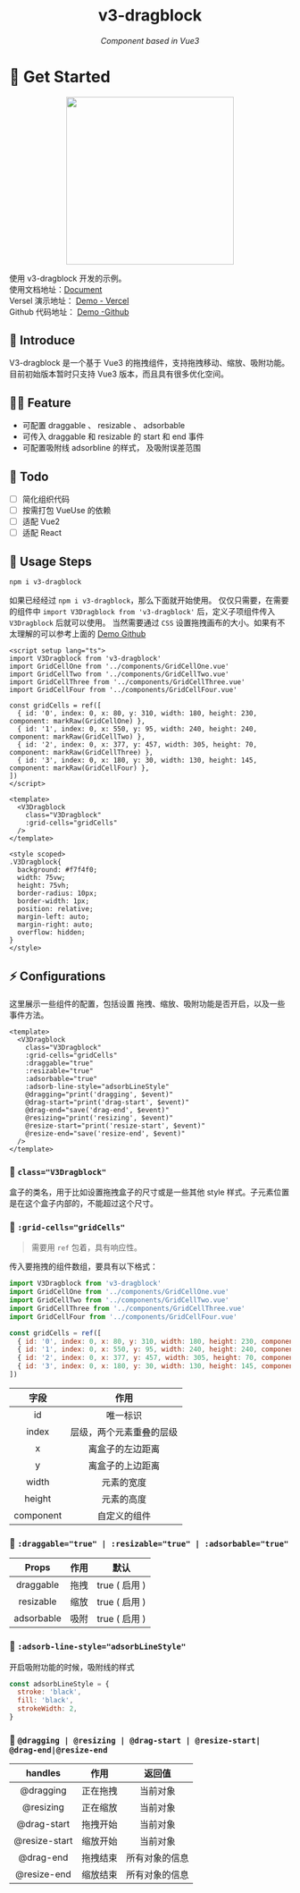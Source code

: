 

<div align="center">
	<h1 style="margin:10px">v3-dragblock</h1>
	<h6 align="center">Component based in Vue3</h6>
</div>


# 🌸 Get Started

<p align="center">
<img src="https://cdn.jsdelivr.net/gh/pinky-pig/pic-bed/imagesdrag.gif"  height="300">
</p>

使用 v3-dragblock 开发的示例。   
使用文档地址：[Document](https://what-is-v3-dragblock.vercel.app/)  
Versel 演示地址： [Demo - Vercel](https://v3-dragblock-demo.vercel.app/)  
Github 代码地址： [Demo -Github](https://github.com/pinky-pig/what-is-drag-resize-attached-card)

## 🎉 Introduce

V3-dragblock 是一个基于 Vue3 的拖拽组件，支持拖拽移动、缩放、吸附功能。目前初始版本暂时只支持 Vue3 版本，而且具有很多优化空间。

## 🏄‍♂️ Feature

- 可配置 draggable 、 resizable 、 adsorbable
- 可传入 draggable 和 resizable 的 start 和 end 事件
- 可配置吸附线 adsorbline 的样式， 及吸附误差范围


## 👊 Todo

- [ ] 简化组织代码
- [ ] 按需打包 VueUse 的依赖
- [ ] 适配 Vue2 
- [ ] 适配 React 

## 🍄 Usage Steps

```bash
npm i v3-dragblock
```

如果已经经过 `npm i v3-dragblock`，那么下面就开始使用。
仅仅只需要，在需要的组件中 `import V3Dragblock from 'v3-dragblock'` 后，定义子项组件传入 `V3Dragblock` 后就可以使用。
当然需要通过 `CSS` 设置拖拽画布的大小。如果有不太理解的可以参考上面的 [Demo Github](https://github.com/pinky-pig/what-is-drag-resize-attached-card)


```vue
<script setup lang="ts">
import V3Dragblock from 'v3-dragblock'
import GridCellOne from '../components/GridCellOne.vue'
import GridCellTwo from '../components/GridCellTwo.vue'
import GridCellThree from '../components/GridCellThree.vue'
import GridCellFour from '../components/GridCellFour.vue'

const gridCells = ref([
  { id: '0', index: 0, x: 80, y: 310, width: 180, height: 230, component: markRaw(GridCellOne) },
  { id: '1', index: 0, x: 550, y: 95, width: 240, height: 240, component: markRaw(GridCellTwo) },
  { id: '2', index: 0, x: 377, y: 457, width: 305, height: 70, component: markRaw(GridCellThree) },
  { id: '3', index: 0, x: 180, y: 30, width: 130, height: 145, component: markRaw(GridCellFour) },
])
</script>

<template>
  <V3Dragblock
    class="V3Dragblock"
    :grid-cells="gridCells"
  />
</template>

<style scoped>
.V3Dragblock{
  background: #f7f4f0;
  width: 75vw;
  height: 75vh;
  border-radius: 10px;
  border-width: 1px;
  position: relative;
  margin-left: auto;
  margin-right: auto;
  overflow: hidden;
}
</style>
```

## ⚡ Configurations

这里展示一些组件的配置，包括设置 拖拽、缩放、吸附功能是否开启，以及一些事件方法。

```vue
<template>
  <V3Dragblock
    class="V3Dragblock"
    :grid-cells="gridCells"
    :draggable="true"
    :resizable="true"
    :adsorbable="true"
    :adsorb-line-style="adsorbLineStyle"
    @dragging="print('dragging', $event)"
    @drag-start="print('drag-start', $event)"
    @drag-end="save('drag-end', $event)"
    @resizing="print('resizing', $event)"
    @resize-start="print('resize-start', $event)"
    @resize-end="save('resize-end', $event)"
  />
</template>
```

### 🍔 `class="V3Dragblock"`

盒子的类名，用于比如设置拖拽盒子的尺寸或是一些其他 style 样式。子元素位置是在这个盒子内部的，不能超过这个尺寸。

### 🍕 `:grid-cells="gridCells"`

> 需要用 `ref` 包着，具有响应性。

传入要拖拽的组件数组，要具有以下格式：

```js
import V3Dragblock from 'v3-dragblock'
import GridCellOne from '../components/GridCellOne.vue'
import GridCellTwo from '../components/GridCellTwo.vue'
import GridCellThree from '../components/GridCellThree.vue'
import GridCellFour from '../components/GridCellFour.vue'

const gridCells = ref([
  { id: '0', index: 0, x: 80, y: 310, width: 180, height: 230, component: markRaw(GridCellOne) },
  { id: '1', index: 0, x: 550, y: 95, width: 240, height: 240, component: markRaw(GridCellTwo) },
  { id: '2', index: 0, x: 377, y: 457, width: 305, height: 70, component: markRaw(GridCellThree) },
  { id: '3', index: 0, x: 180, y: 30, width: 130, height: 145, component: markRaw(GridCellFour) },
])
```

| 字段 | 作用 |
| :---: | :--: |
|  id  |   唯一标识  |
|  index  |   层级，两个元素重叠的层级  |
|  x |   离盒子的左边距离  |
|  y |    离盒子的上边距离  |
|  width |   元素的宽度  |
|  height |  元素的高度  |
|  component |  自定义的组件  |


### 🍟 `:draggable="true" | :resizable="true" | :adsorbable="true"`

| Props | 作用 | 默认|
| :---: | :--: |:--: |
|  draggable  |   拖拽  |true  ( 启用 ) |
|  resizable  |   缩放  |true  ( 启用 ) |
|  adsorbable |   吸附  |true  ( 启用 ) |

### 🍿 `:adsorb-line-style="adsorbLineStyle"`

开启吸附功能的时候，吸附线的样式

```js
const adsorbLineStyle = {
  stroke: 'black',
  fill: 'black',
  strokeWidth: 2,
}
```

### 🍳 `@dragging | @resizing | @drag-start | @resize-start| @drag-end|@resize-end`

| handles | 作用 | 返回值|
| :---: | :--: |:--: |
|  @dragging  |   正在拖拽  | 当前对象 |
|  @resizing  |   正在缩放  | 当前对象 |
|  @drag-start |   拖拽开始  | 当前对象 |
|  @resize-start |   缩放开始  | 当前对象 |
|  @drag-end |   拖拽结束  | 所有对象的信息 |
|  @resize-end |   缩放结束  | 所有对象的信息 |
 

